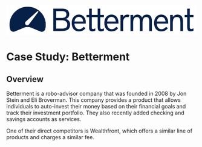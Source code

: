 ![Betterment Logo](betterment-logo.png)

# Case Study: Betterment

## Overview

Betterment is a robo-advisor company that was founded in 2008 by Jon Stein and Eli Broverman. This company provides a product that allows individuals to auto-invest their money based on their financial goals and track their investment portfolio. They also recently added checking and savings accounts as services. 

One of their direct competitors is Wealthfront, which offers a similar line of products and charges a similar fee.
